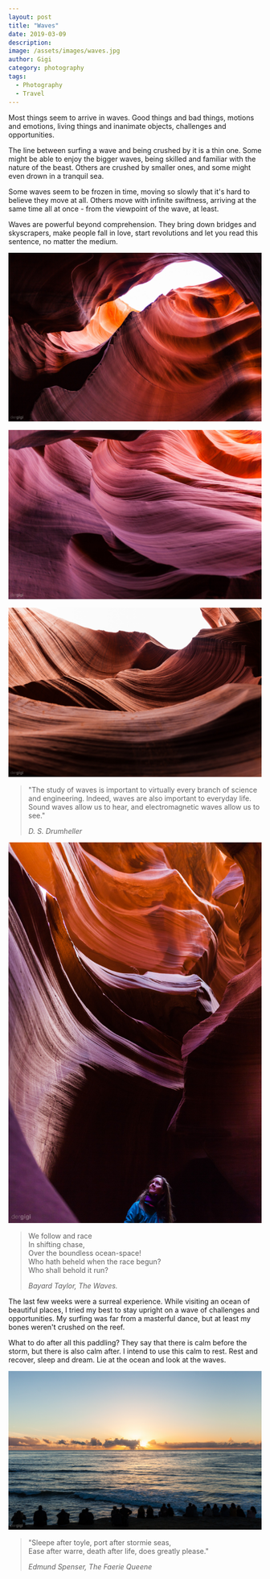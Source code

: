 ```yaml
---
layout: post
title: "Waves"
date: 2019-03-09
description:
image: /assets/images/waves.jpg
author: Gigi
category: photography
tags:
  - Photography
  - Travel
---
```


Most things seem to arrive in waves. Good things and bad things, motions and emotions,  living things and inanimate objects, challenges and opportunities.

The line between surfing a wave and being crushed by it is a thin one. Some might be able to enjoy the bigger waves, being skilled and familiar with the nature of the beast. Others are crushed by smaller ones, and some might even drown in a tranquil sea.

Some waves seem to be frozen in time, moving so slowly that it's hard to believe they move at all. Others move with infinite swiftness, arriving at the same time all at once - from the viewpoint of the wave, at least.

Waves are powerful beyond comprehension. They bring down bridges and skyscrapers, make people fall in love, start revolutions and let you read this sentence, no matter the medium.

![Stony waves](/assets/images/waves-stone.jpg#full)

![Orange waves](/assets/images/waves-orange.jpg#full)

![Brown waves](/assets/images/waves-brown.jpg#full)

> "The study of waves is important to virtually every branch of science and engineering. Indeed, waves are also important to everyday life. Sound waves allow us to hear, and electromagnetic waves allow us to see."
>
> <cite>D. S. Drumheller</cite>

![Waves above](/assets/images/waves-above.jpg)

> We follow and race<br/>
> In shifting chase,<br/>
> Over the boundless ocean-space!<br/>
> Who hath beheld when the race begun?<br/>
> Who shall behold it run?
>
> <cite>Bayard Taylor, The Waves.</cite>

The last few weeks were a surreal experience. While visiting an ocean of beautiful places, I tried my best to stay upright on a wave of challenges and opportunities. My surfing was far from a masterful dance, but at least my bones weren't crushed on the reef.

What to do after all this paddling? They say that there is calm before the storm, but there is also calm after. I intend to use this calm to rest. Rest and recover, sleep and dream. Lie at the ocean and look at the waves.

![Ocean waves](/assets/images/waves-ocean.jpg#full)

> "Sleepe after toyle, port after stormie seas,<br/>
> Ease after warre, death after life, does greatly please."
>
> <cite>Edmund Spenser, The Faerie Queene</cite>
